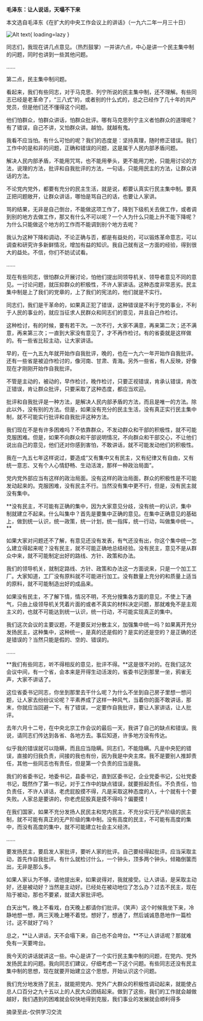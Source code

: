 **毛泽东：让人说话，天塌不下来**  

本文选自毛泽东《在扩大的中央工作会议上的讲话》（一九六二年一月三十日）

![Alt text](https://pic3.zhimg.com/80/v2-ba2a5d0caf41147995280ce2433c7c82_1440w.webp){ loading=lazy }


同志们，我现在讲几点意见。（热烈鼓掌）一并讲六点，中心是讲一个民主集中制的问题，同时也讲到一些其他问题。

……

第二点，民主集中制问题。


看起来，我们有些同志，对于马克思、列宁所说的民主集中制，还不理解。有些同志已经是老革命了，“三八式”的，或者别的什么式的，总之已经作了几十年的共产党员，但是他们还不懂得这个问题。

他们怕群众，怕群众讲话，怕群众批评。哪有马克思列宁主义者怕群众的道理呢？有了错误，自己不讲，又怕群众讲。越怕，就越有鬼。

我看不应当怕。有什么可怕的呢？我们的态度是：坚持真理，随时修正错误。我们工作中的是和非的问题，正确和错误的问题，这是属于人民内部矛盾问题。

解决人民内部矛盾，不能用咒骂，也不能用拳头，更不能用刀枪，只能用讨论的方法，说理的方法，批评和自我批评的方法，一句话，只能用民主的方法，让群众讲话的方法。

不论党内党外，都要有充分的民主生活，就是说，都要认真实行民主集中制。要真正把问题敞开，让群众讲话，哪怕是骂自己的话，也要让人家讲。

骂的结果，无非是自己倒台，不能做这项工作了，降到下级机关去做工作，或者调到别的地方去做工作，那又有什么不可以呢？一个人为什么只能上升不能下降呢？为什么只能做这个地方的工作而不能调到别个地方去呢？

我认为这种下降和调动，不论正确与否，都是有益处的，可以锻炼革命意志，可以调查和研究许多新鲜情况，增加有益的知识。我自己就有这一方面的经验，得到很大的益处。不信，你们不妨试试看。

……


现在有些同志，很怕群众开展讨论，怕他们提出同领导机关、领导者意见不同的意见。一讨论问题，就压抑群众的积极性，不许人家讲话。这种态度非常恶劣。民主集中制是上了我们的党章的，上了我们的宪法的，他们就是不实行。

同志们，我们是干革命的，如果真正犯了错误，这种错误是不利于党的事业，不利于人民的事业的，就应当征求人民群众和同志们的意见，并且自己作检讨。

这种检讨，有的时候，要有若干次。一次不行，大家不满意，再来第二次；还不满意，再来第三次；一直到大家没有意见了，才不再作检讨。有的省委就是这样做的。有一些省比较主动，让大家讲话。

早的，在一九五九年就开始作自我批评，晚的，也在一九六一年开始作自我批评。还有一些省是被迫作检讨的，像河南、甘肃、青海。另外一些省，有人反映，好像现在才刚刚开始作自我批评。

不管是主动的，被动的，早作检讨，晚作检讨，只要正视错误，肯承认错误，肯改正错误，肯让群众批评，只要采取了这种态度，都应当欢迎。

批评和自我批评是一种方法，是解决人民内部矛盾的方法，而且是唯一的方法。除此以外，没有别的方法。但是，如果没有充分的民主生活，没有真正实行民主集中制，就不可能实行批评和自我批评这种方法。

我们现在不是有许多困难吗？不依靠群众，不发动群众和干部的积极性，就不可能克服困难。但是，如果不向群众和干部说明情况，不向群众和干部交心，不让他们说出自己的意见，他们还对你感到害怕，不敢讲话，就不可能发动他们的积极性。

我在一九五七年这样说过，要造成“又有集中又有民主，又有纪律又有自由，又有统一意志、又有个人心情舒畅、生动活泼，那样一种政治局面”。

党内党外部应当有这样的政治局面。没有这样的政治局面，群众的积极性是不可能发动起来的。克服困难，没有民主不行。当然没有集中更不行，但是，没有民主就没有集中。

**没有民主，不可能有正确的集中，因为大家意见分歧，没有统一的认识，集中制就建立不起来。什么叫集中？首先是要集中正确的意见。在集中正确意见的基础上，做到统一认识，统一政策，统一计划，统一指挥，统一行动，叫做集中统一。
**

如果大家对问题还不了解，有意见还没有发表，有气还没有出，你这个集中统一怎么建立得起来呢？没有民主，就不可能正确地总结经验。没有民主，意见不是从群众中来，就不可能制定出好的路线、方针、政策和办法。

我们的领导机关，就制定路线、方针、政策和办法这一方面说来，只是一个加工工厂。大家知道，工厂没有原料就不可能进行加工。没有数量上充分的和质量上适当的原料，就不可能制造出好的成品来。

如果没有民主，不了解下情，情况不明，不充分搜集各方面的意见，不使上下通气，只由上级领导机关凭着片面的或者不真实的材料决定问题，那就难免不是主观主义的，也就不可能达到统一认识，统一行动，不可能实现真正的集中。

我们这次会议的主要议题，不是要反对分散主义，加强集中统一吗？如果离开充分发扬民主，这种集中，这种统一，是真的还是假的？是实的还是空的？是正确的还是错误的？当然只能是假的、空的、错误的。

……


**我们有些同志，听不得相反的意见，批评不得。**这是很不对的。在我们这次会议中间，有一个省，会本来是开得生动活泼的，省委书记到那里一坐，鸦雀无声，大家不讲话了。

这位省委书记同志，你坐到那里去干什么呢？为什么不坐到自己房子里想一想问题，让人家去纷纷议论呢？平素养成了这样一种风气，当着你的面不敢讲话，那末，你就应当回避一下。有了错误，一定要作自我批评，要让人家讲话，让人批评。

去年六月十二号，在中央北京工作会议的最后一天，我讲了自己的缺点和错误。我说，请同志们传达到各省、各地方去。事后知道，许多地方没有传达。

似乎我的错误就可以隐瞒，而且应当隐瞒。同志们，不能隐瞒。凡是中央犯的错误，直接的归我负责，间接的我也有份，因为我是中央主席。我不是要别人推卸责任，其他一些同志也有责任，但是第一个负责的应当是我。

我们的省委书记，地委书记，县委书记，直到区委书记，企业党委书记，公社党委书记，既然作了第一书记，对于工作中的缺点错误，就要担起责任。不负责任，怕负责任，不许人讲话，老虎屁股摸不得，凡是采取这种态度的人，十个就有十个要失败。人家总是要讲的，你老虎屁股真是摸不得吗？偏要摸！

在我们国家，如果不充分发扬人民民主和党内民主，不充分实行无产阶级的民主制，就不可能有真正的无产阶级的集中制。没有高度的民主，不可能有高度的集中，而没有高度的集中，就不可能建立社会主义经济。

……


要发扬民主，要启发人家批评，要听人家的批评。自己要经得起批评。应当采取主动，首先作自我批评。有什么就检讨什么，一个钟头，顶多两个钟头，倾箱倒箧而出，无非是那么多。

如果人家认为不够，请他提出来，如果说得对，我就接受。让人讲话，是采取主动好，还是被动好？当然是主动好。已经处在被动地位了怎么办？过去不民主，现在陷于被动，那也不要紧，就请大家批评吧。

白天出气，晚上不看戏，白天晚上都请你们批评。（笑声）这个时候我坐下来，冷静地想一想，两三天晚上睡不着觉。想好了，想通了，然后诚诚恳恳地作一篇检讨。这不就好了吗？

总之，**让人讲话，天不会塌下来，自己也不会垮台。**不让人讲话呢？那就难免有一天要垮台。


我今天的讲话就讲这一些。中心是讲了一个实行民主集中制的问题，在党内、党外发扬民主的问题。我向同志们建议，仔细考虑一下这个问题。有些同志还没有民主集中制的思想，现在就要开始建立这个思想，开始认识这个问题。


我们充分地发扬了民主，就能把党内、党外广大群众的积极性调动起来，就能使占总人口百分之九十五以上的人民大众团结起来。做到了这些，我们的工作就会越做越好，我们遇到的困难就会较快地得到克服，我们事业的发展就会顺利得多


摘录至此-仅供学习交流